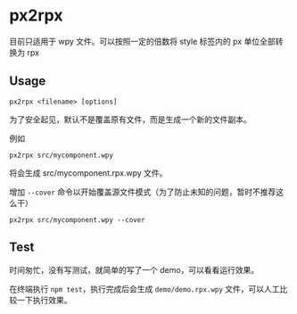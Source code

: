 # px2rpx

目前只适用于 wpy 文件。可以按照一定的倍数将 style 标签内的 px 单位全部转换为 rpx

## Usage

```
px2rpx <filename> [options]
```


为了安全起见，默认不是覆盖原有文件，而是生成一个新的文件副本。

例如

```
px2rpx src/mycomponent.wpy
```

将会生成 src/mycomponent.rpx.wpy 文件。

增加 `--cover` 命令以开始覆盖源文件模式（为了防止未知的问题，暂时不推荐这么干）

```
px2rpx src/mycomponent.wpy --cover
```

## Test

时间匆忙，没有写测试，就简单的写了一个 demo，可以看看运行效果。

在终端执行 `npm test`，执行完成后会生成 `demo/demo.rpx.wpy` 文件，可以人工比较一下执行效果。
